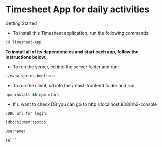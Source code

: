 # Timesheet App for daily activities

Getting Started

* To install this Timesheet application, run the following commands:
```bash
cd Timesheet-App
```
**To install all of its dependencies and start each app, follow the instructions below:**

* To run the server, cd into the server folder and run:
```bash
./mvnw spring-boot:run
```
* To run the client, cd into the /react-frontend folder and run:
```bash
npm install && npm start
```
* If u want to check DB you can go to http://localhost:8080/h2-console
```bash
JDBC url for login:

jdbc:h2:mem:testdb

Username:

sa```
